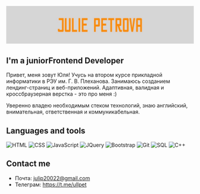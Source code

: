 [![Header](https://github.com/ullpet/ullpet/blob/master/assets/julip.jpg)](https://t.me/ullpet)

## I'm a juniorFrontend Developer

Привет, меня зовут Юля!
Учусь на втором курсе прикладной информатики в РЭУ им. Г. В. Плеханова. Занимаюсь созданием лендинг-страниц и веб-приложений. Адаптивная, валидная и кроссбраузерная верстка - это про меня :)

Уверенно владею необходимым стеком технологий, знаю английский, внимательная, ответственная и коммуникабельная.


## Languages and tools
![HTML](https://img.shields.io/badge/-HTML-d4d4d4?style=for-the-badge&logo=HTML5)
![CSS](https://img.shields.io/badge/-CSS-ed8e3b?style=for-the-badge&logo=CSS3)
![JavaScript](https://img.shields.io/badge/-JavaScript-d4d4d4?style=for-the-badge&logo=JavaScript)
![JQuery](https://img.shields.io/badge/-JQuery-ed8e3b?style=for-the-badge&logo=JQuery)
![Bootstrap](https://img.shields.io/badge/-Bootstrap-d4d4d4?style=for-the-badge&logo=Bootstrap)
![Git](https://img.shields.io/badge/-Git-ed8e3b?style=for-the-badge&logo=Git)
![SQL](https://img.shields.io/badge/-SQL-d4d4d4?style=for-the-badge&logo=MySQL)
![C++](https://img.shields.io/badge/-C++-ed8e3b?style=for-the-badge&logo=C%2b%2b)


## Contact me
- Почта: julip20022@gmail.com
- Телеграм: https://t.me/ullpet

